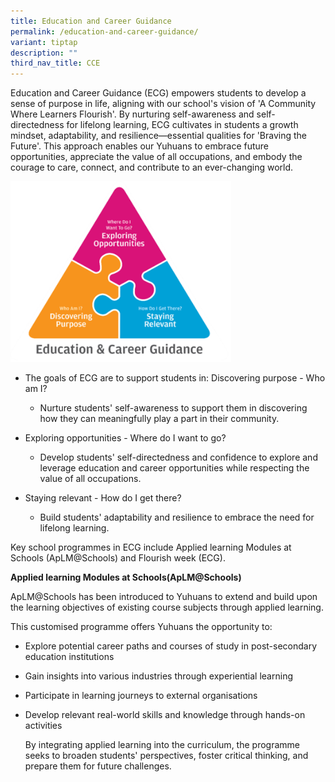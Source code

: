 ```yaml
---
title: Education and Career Guidance
permalink: /education-and-career-guidance/
variant: tiptap
description: ""
third_nav_title: CCE
---
```

<p>Education and Career Guidance (ECG) empowers students to develop a sense
of purpose in life, aligning with our school's vision of 'A Community Where
Learners Flourish'. By nurturing self-awareness and self-directedness for
lifelong learning, ECG cultivates in students a growth mindset, adaptability,
and resilience—essential qualities for 'Braving the Future'. This approach
enables our Yuhuans to embrace future opportunities, appreciate the value
of all occupations, and embody the courage to care, connect, and contribute
to an ever-changing world.</p>
<div class="isomer-image-wrapper">
<img style="width: 70%;" height="auto" width="100%" alt="" src="/images/ECG.png">
</div>
<ul data-tight="true" class="tight">
<li>
<p>The goals of ECG are to support students in: Discovering purpose - Who
am I?</p>
<ul data-tight="true" class="tight">
<li>
<p>Nurture students' self-awareness to support them in discovering how they
can meaningfully play a part in their community.</p>
</li>
</ul>
</li>
<li>
<p>Exploring opportunities - Where do I want to go?</p>
<ul data-tight="true" class="tight">
<li>
<p>Develop students' self-directedness and confidence to explore and leverage
education and career opportunities while respecting the value of all occupations.</p>
</li>
</ul>
</li>
<li>
<p>Staying relevant - How do I get there?</p>
<ul data-tight="true" class="tight">
<li>
<p>Build students' adaptability and resilience to embrace the need for lifelong
learning.</p>
</li>
</ul>
</li>
</ul>
<p>Key school programmes in ECG include Applied learning Modules at Schools
(ApLM@Schools) and Flourish week (ECG).</p>
<p><strong>Applied learning Modules at Schools(ApLM@Schools)</strong>
</p>
<p>ApLM@Schools has been introduced to Yuhuans to extend and build upon the
learning objectives of existing course subjects through applied learning.</p>
<p>This customised programme offers Yuhuans the opportunity to:</p>
<ul data-tight="true" class="tight">
<li>
<p>Explore potential career paths and courses of study in post-secondary
education institutions</p>
</li>
<li>
<p>Gain insights into various industries through experiential learning</p>
</li>
<li>
<p>Participate in learning journeys to external organisations</p>
</li>
<li>
<p>Develop relevant real-world skills and knowledge through hands-on activities</p>
<p>By integrating applied learning into the curriculum, the programme seeks
to broaden students' perspectives, foster critical thinking, and prepare
them for future challenges.</p>
</li>
</ul>
<p></p>